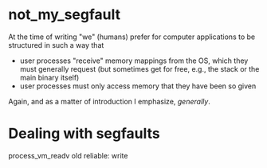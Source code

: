 not_my_segfault
===

At the time of writing "we" (humans) prefer for computer applications to be structured in such a way that

* user processes "receive" memory mappings from the OS, which they must generally request (but sometimes get for free, e.g., the stack or the main binary itself)
* user processes must only access memory that they have been so given

Again, and as a matter of introduction I emphasize, _generally_.


Dealing with segfaults
==
process_vm_readv
old reliable: write
